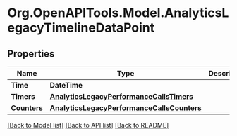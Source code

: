 
# Org.OpenAPITools.Model.AnalyticsLegacyTimelineDataPoint

## Properties

Name | Type | Description | Notes
------------ | ------------- | ------------- | -------------
**Time** | **DateTime** |  | 
**Timers** | [**AnalyticsLegacyPerformanceCallsTimers**](AnalyticsLegacyPerformanceCallsTimers.md) |  | [optional] 
**Counters** | [**AnalyticsLegacyPerformanceCallsCounters**](AnalyticsLegacyPerformanceCallsCounters.md) |  | [optional] 

[[Back to Model list]](../README.md#documentation-for-models)
[[Back to API list]](../README.md#documentation-for-api-endpoints)
[[Back to README]](../README.md)

